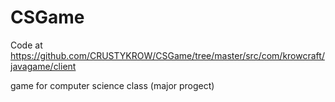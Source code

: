 CSGame
======

Code at https://github.com/CRUSTYKROW/CSGame/tree/master/src/com/krowcraft/javagame/client


game for computer science class (major progect)
